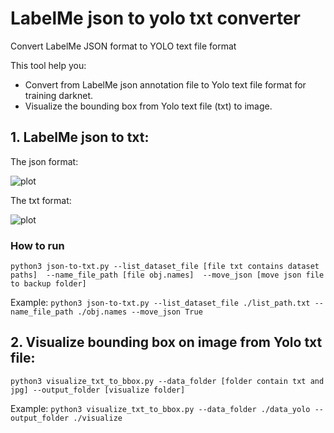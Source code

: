 # LabelMe json to yolo txt converter
Convert LabelMe JSON format to YOLO text file format

This tool help you:
- Convert from LabelMe json annotation file to Yolo text file format for training darknet.
- Visualize the bounding box from Yolo text file (txt) to image.

## 1. LabelMe json to txt:
The json format:

![plot](https://github.com/VoNhatVinh/LabelMe-To-Txt-Yolo-txt-converter-/blob/main/image/json.jpg)


The txt format:

![plot](https://github.com/VoNhatVinh/LabelMe-To-Txt-Yolo-txt-converter-/blob/main/image/txt.PNG)


### How to run
`python3 json-to-txt.py --list_dataset_file [file txt contains dataset paths] 
                        --name_file_path [file obj.names] 
                        --move_json [move json file to backup folder]`

Example: 
`python3 json-to-txt.py --list_dataset_file ./list_path.txt --name_file_path ./obj.names --move_json True`


## 2. Visualize bounding box on image from Yolo txt file:

`python3 visualize_txt_to_bbox.py --data_folder [folder contain txt and jpg] --output_folder [visualize folder]`

Example:
`python3 visualize_txt_to_bbox.py --data_folder ./data_yolo --output_folder ./visualize`
